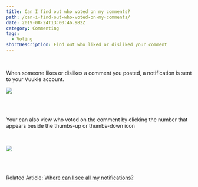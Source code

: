 ```yaml
---
title: Can I find out who voted on my comments?
path: /can-i-find-out-who-voted-on-my-comments/
date: 2019-08-24T13:00:46.982Z
category: Commenting
tags:
  - Voting
shortDescription: Find out who liked or disliked your comment
---
```

<br>

When someone likes or dislikes a comment you posted, a notification is sent to your Vuukle account.

![](/img/notifications.png)

<br>

<br>

Your can also view who voted on the comment by clicking the number that appears beside the thumbs-up or thumbs-down icon

<br>

![](/img/view-who-voted-on-comment.gif)

<br>

<br>

Related Article: [Where can I see all my notifications?](https://docs.vuukle.com/where-can-i-see-all-my-notifications/)
